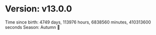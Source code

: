 # Version: v13.0.0
Time since birth: 4749 days, 113976 hours, 6838560 minutes, 410313600 seconds
Season: Autumn 🍁
